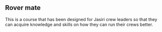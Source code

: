 ## Rover mate


This is a course that has been designed for Jasiri crew leaders so that they can acquire knowledge and skills on how they can run their crews better.
